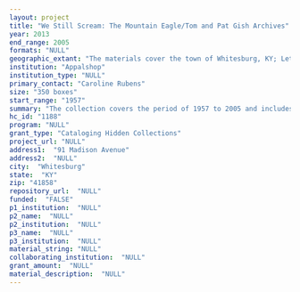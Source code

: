 ```yaml
--- 
layout: project 
title: "We Still Scream: The Mountain Eagle/Tom and Pat Gish Archives"
year: 2013
end_range: 2005
formats: "NULL"
geographic_extant: "The materials cover the town of Whitesburg, KY; Letcher County, KY; state of Kentucky; and central Appalachia and covers a national range as well."
institution: "Appalshop"
institution_type: "NULL"
primary_contact: "Caroline Rubens"
size: "350 boxes"
start_range: "1957"
summary: "The collection covers the period of 1957 to 2005 and includes Mountain Eagle business records as well as the Gish's personal and professional papers amassed through their work as editors of a small-town coal-community newspaper that gained national attention during the War on Poverty. The Gishes were actively concerned with issues of poverty, housing, education, water quality, drug abuse, accountable government, and other issues affecting their community. The Mountain Eagle business records, which are often mixed with the Gish papers, include press releases, news articles (often by local citizens and sometimes hand-written), letters to the editor, color and b/w news photographs and negatives, audio recordings, delivery route records, and bills. The Gish papers include official and personal correspondence, grassroots newsletters, notebooks, fliers, news clippings, journals, art objects, notebooks, VHS tapes, reports, studies, data sets, and other forms of research on low-income housing, education, poverty, coal mining, water quality, and other issues in Appalachia, posters, drafts of speeches and presentations, maps, architectural drawings. The archives include: Pat Gish's files from the earliest years of planning and implementing the East Kentucky Housing Development Corporation and apparently all her documents for the duration of her involvement as its Director; Tom Gish's files throughout his terms as a Board member of the Kentucky Department of Education."
hc_id: "1188"
program: "NULL"
grant_type: "Cataloging Hidden Collections"
project_url: "NULL"
address1:  "91 Madison Avenue"
address2:  "NULL"
city:  "Whitesburg"
state:  "KY"
zip: "41858"
repository_url:  "NULL"
funded:  "FALSE"
p1_institution:  "NULL"
p2_name:  "NULL"
p2_institution:  "NULL"
p3_name:  "NULL"
p3_institution:  "NULL"
material_string: "NULL"
collaborating_institution:  "NULL"
grant_amount:  "NULL"
material_description:  "NULL"
---
```

